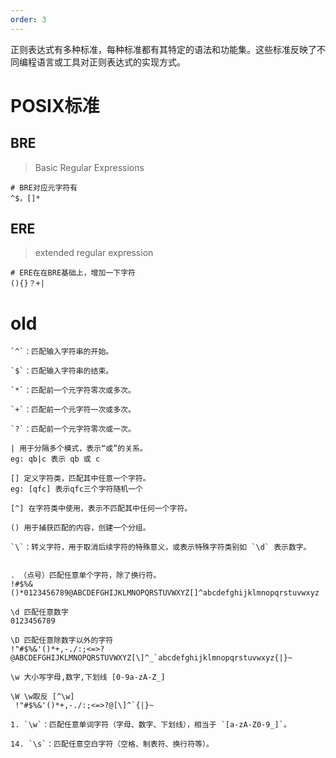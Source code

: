 ```yaml
---
order: 3
---
```

正则表达式有多种标准，每种标准都有其特定的语法和功能集。这些标准反映了不同编程语言或工具对正则表达式的实现方式。

# POSIX标准

## BRE

> Basic Regular Expressions

```
# BRE对应元字符有
^$，[]*
```

## ERE

> extended regular expression

```
# ERE在在BRE基础上，增加一下字符
(){}？+|
```


# old
```
`^`：匹配输入字符串的开始。
    
`$`：匹配输入字符串的结束。

`*`：匹配前一个元字符零次或多次。

`+`：匹配前一个元字符一次或多次。

`?`：匹配前一个元字符零次或一次。

| 用于分隔多个模式，表示“或”的关系。
eg: qb|c 表示 qb 或 c

[] 定义字符类，匹配其中任意一个字符。
eg: [qfc] 表示qfc三个字符随机一个

[^] 在字符类中使用，表示不匹配其中任何一个字符。

() 用于捕获匹配的内容，创建一个分组。

`\`：转义字符，用于取消后续字符的特殊意义，或表示特殊字符类别如 `\d` 表示数字。


```


```
. （点号）匹配任意单个字符，除了换行符。
!#$%&()*0123456789@ABCDEFGHIJKLMNOPQRSTUVWXYZ[]^abcdefghijklmnopqrstuvwxyz
    
\d 匹配任意数字
0123456789

\D 匹配任意除数字以外的字符
!"#$%&'()*+,-./:;<=>?@ABCDEFGHIJKLMNOPQRSTUVWXYZ[\]^_`abcdefghijklmnopqrstuvwxyz{|}~

\w 大小写字母,数字,下划线 [0-9a-zA-Z_]

\W \w取反 [^\w]
 !"#$%&'()*+,-./:;<=>?@[\]^`{|}~
 
1. `\w`：匹配任意单词字符（字母、数字、下划线），相当于 `[a-zA-Z0-9_]`。
    
14. `\s`：匹配任意空白字符（空格、制表符、换行符等）。
```
